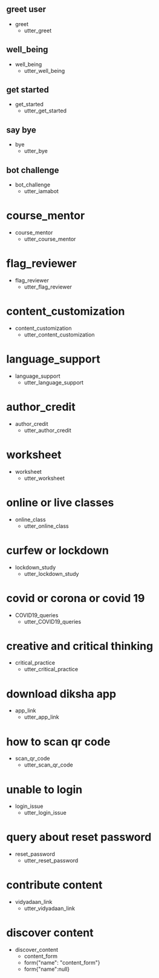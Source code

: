 ## greet user
* greet
  - utter_greet

## well_being
* well_being
  - utter_well_being

## get started
* get_started
  - utter_get_started

## say bye
* bye
  - utter_bye

## bot challenge
* bot_challenge
  - utter_iamabot

# course_mentor
* course_mentor
  - utter_course_mentor

# flag_reviewer
* flag_reviewer
  - utter_flag_reviewer

# content_customization
* content_customization
  - utter_content_customization

# language_support
* language_support
  - utter_language_support

# author_credit
* author_credit
  - utter_author_credit

# worksheet
* worksheet
  - utter_worksheet

# online or live classes
* online_class
  - utter_online_class

# curfew or lockdown
* lockdown_study
  - utter_lockdown_study

# covid or corona or covid 19 
* COVID19_queries
  - utter_COVID19_queries

# creative and critical thinking
* critical_practice
  - utter_critical_practice

# download diksha app
* app_link
  - utter_app_link

# how to scan qr code
* scan_qr_code
  - utter_scan_qr_code

# unable to login
* login_issue
  - utter_login_issue

# query about reset password
* reset_password
  - utter_reset_password

# contribute content
* vidyadaan_link
  - utter_vidyadaan_link

# discover content
* discover_content
  - content_form
  - form{"name": "content_form"}
  - form{"name":null}
